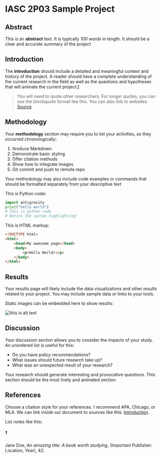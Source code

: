 # IASC 2P03 Sample Project

## Abstract

This is an **abstract** text. It is typically _100 words_ in length. It should be a clear and accurate summary of the project

## Introduction

The **introduction** should include a detailed and meaningful context and history of the project. A reader should have a complete understanding of the current research in the field as well as the questions and hypotheses that will animate the current project.[1](#1)

> You will need to quote other researchers. For longer quotes, you can use the blockquote format like this. You can also link to websites [Source](https://duck.com)

## Methodology

Your **methodology** section may require you to list your activities, as they occurred chronologically:

1. Itroduce Markdown
2. Demonstrate basic styling
3. Offer citation methods
4. Show how to integrate images
5. Git commit and push to remote repo

Your methodology may also include code examples or commands that should be formatted separately from your descriptive text

This is Python code:

```python
import antigravity
print("hello world")
# This is python code
# Notice the syntax highlighting!
```
This is HTML markup:
```html
<!DOCTYPE html>
<html>
    <head>My awesome page</head>
    <body>
        <p>Hello World!</p>
    </body>
</html>
```

## Results

Your results page will likely include the data visualizations and other _results_ related to your project. You may include sample data or links to your tools.

Static images can be embedded here to show results:

![this is alt text](https://upload.wikimedia.org/wikipedia/commons/a/a6/Animated_phenakistiscope_disc_-_Running_rats_Fantascope_by_Thomas_Mann_Baynes_1833.gif)


## Discussion

Your discussion section allows you to consider the impacts of your study. An unordered list is useful for this:

* Do you have policy recommendations?
* What issues should future research take up?
* What was an unexpected result of your research?

Your research should generate interesting and provocative questions. This section should be the most lively and animated section.

## References

Choose a citation style for your references. I recommend APA, Chicago, or MLA. We can link inside our document to sources like this: [Introduction](#introduction).

List notes like this:

##### 1
Jane Doe, _An amazing title: A book worth studying_, (Important Publisher: Location, Year), 42.